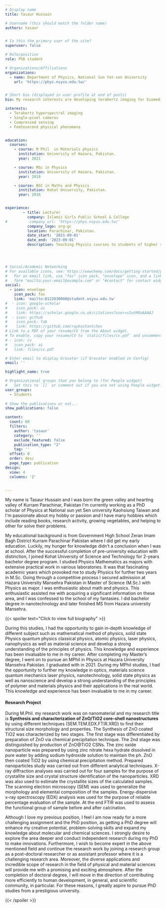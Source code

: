 ```yaml
---
# Display name
title: Tasaur Hussain 

# Username (this should match the folder name)
authors: tasaur


# Is this the primary user of the site?
superuser: false

# Role/position
role: PhD student

# Organizations/Affiliations
organizations:
  - name: Department of Physics, National Sun Yat-sen University
    url: 'https://phys.nsysu.edu.tw/'  


# Short bio (displayed in user profile at end of posts)
bio: My research interests are developing terahertz imaging for biomedical applications.

interests:
  - Terahertz hyperspectral imaging
  - Single-pixel cameras
  - Compressed sensing
  - Femtosecond physical phenomena


education:
  courses:
    - course: M Phil  in Materials physics
      institution: University of Hazara, Pakistan.
      year: 2021

    - course: MSc in Physics
      institution: University of Hazara, Pakistan.
      year: 2018    

    - course: BSC in Maths and Physics
      institution: Kohat University, Pakistan.
      year: 2016


experience:
        - title: Lecturer
          company: Islamic Girls Public School & College
#          company_url: 'https://phys.nsysu.edu.tw/'
          company_logo: org-gc
          location: Parachinar, Pakistan.
          date_start: '2021-09-01'
          date_end: '2023-09-01'
          description: Teaching Physics courses to students of higher secondary level
       



# Social/Academic Networking
# For available icons, see: https://wowchemy.com/docs/getting-started/page-builder/#icons
#   For an email link, use "fas" icon pack, "envelope" icon, and a link in the
#   form "mailto:your-email@example.com" or "#contact" for contact widget.
social:
  - icon: envelope
    icon_pack: fas
    link: 'mailto:D122030008@student.nsysu.edu.tw'
#  - icon: google-scholar
#    icon_pack: ai
#    link: https://scholar.google.co.uk/citations?user=sIwtMXoAAAAJ
#  - icon: github
#    icon_pack: fab
#    link: https://github.com/raykostantchev
# Link to a PDF of your resume/CV from the About widget.
# To enable, copy your resume/CV to `static/files/cv.pdf` and uncomment the lines below.
# - icon: cv
#   icon_pack: ai
#   link: files/cv.pdf

# Enter email to display Gravatar (if Gravatar enabled in Config)
email: ''

highlight_name: true

# Organizational groups that you belong to (for People widget)
#   Set this to `[]` or comment out if you are not using People widget.
user_groups:
  - Students
  
# Show the publications or not...
show_publications: false 

content:
  count: 60
  filters:
    author: 'tasaur'
    category: ''
    exclude_featured: false
    publication_type: "2"
    tag: ''
  offset: 0
  order: desc
  page_type: publication
design:
  view: 4
  columns: '2'
  

---
```


  
My name is Tasaur Hussain and I was born the green valley and hearting valley of Kurram Parachinar, Pakistan I'm currently working as a PhD scholar of Physics at National sun yet Sen university Kaohsiung Taiwan and I'm passionate about my hobby or passion and I have many hobbies which include reading books, research activity, growing vegetables, and helping to other for solve their problems. 

My educational background is from Government High School Zeran Imam Bagh District Kurram Parachinar Pakistan where I did get my early education. Luckily, my hunger for knowledge didn’t a conclusion when I was at school. After the successful completion of pre-university education with distinction, I joined Kohat University of Science and Technology for 2-years bachelor degree program. I studied Physics Mathematics as majors with extensive practical work in various laboratories. It was that fascinating academic years which provoked me to study Physics for further two years in M.Sc. Going through a competitive process I secured admission at Hazara University Mansehra Pakistan in Master of Science (M.Sc.) with Physics as major. I was enthusiastic about math and physics. This enthusiastic assisted me with acquiring a significant information on these area, and I was confessed to the school of my fantasies. I did bachelor degree in nanotechnology and later finished MS from Hazara university Mansehra.

{{< spoiler text="Click to view full biography" >}}

During this studies, I had the opportunity to gain in-depth knowledge of different        subject such as mathematical method of physics, solid state Physics quantum physics classical physics, atomic physics, laser physics, nanophysics as well as material science and develop a strong understanding of the principles of physics. This knowledge and experience has been invaluable to me in my career. After completing my Master’s degree, I went on to pursue an MPhil in Physics at Hazara University Mansehra Pakistan. I graduated with in 2021. During my MPhil studies, I had    the opportunity to further my knowledge in optics, materials science quantum mechanics laser physics, nanotechnology, solid state physics as well as nanoscience and develop a strong understanding of the principles of polymer and materials physics and their applications in the real world. This knowledge and experience has been invaluable to me in my career.

#### Research Project
During M.Phil. my research work was on nanomaterial and my research title is **Synthesis and characterization of   ZnO/TiO2   core-shell   nanostructures** by using different techniques (SEM.TEM.EDX.FTIR.XRD) to find their structural size morphology and properties. The Synthesis of ZnO coated TiO2 was characterized by two stages. The first stage was differentiated by preparation of ZnO via chemical precipitation technique. The 2nd stage was distinguished by production of ZnO@TiO2 CSNs. The zinc oxide nanoparticle was prepared by using zinc nitrate hexa hydrate dissolved in pure water by adding sodium hydroxide solution to maintain the ph. ZnO then coated TiO2 by using chemical precipitation method. Prepared nanoparticles study was carried out from different analytical techniques. X-ray diffraction analyses was carried out for four samples for the purpose of crystallite size and crystal structure identification of the nanoparticles. XRD was also used to estimate the crystallite sizes of the calculated samples. The scanning electron microscopy (SEM) was used to generalize the morphology and elemental composition of the samples. Energy-dispersive x-ray spectroscopy (EDX) analysis was used for the purpose of reliable percentage evaluation of the sample. At the end FTIR was used to assess the functional group of sample before and after calcination.


Although I love my previous position, I feel I am now ready for a more challenging assignment and the PhD position, as getting a PhD degree will enhance my creative potential, problem-solving skills and expand my knowledge about molecular and chemical sciences. I strongly desire to explore the area deeper and conduct independent research during my PhD to make innovations. Furthermore, I wish to become expert in the above mentioned field and continue the research work by joining a research group as a post-doctoral researcher or as assistant professor where it is a challenging research area. Moreover, the diverse applications and incredible scope of research in the field of physical and material sciences will provide me with a promising and exciting atmosphere. After the completion of doctoral degree, I will move in the direction of contributing more efficiently to human development, in general, and scientific community, in particular. For these reasons, I greatly aspire to pursue PhD studies from a prestigious university.

{{< /spoiler >}}